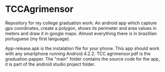 # TCCAgrimensor
Repository for my college graduation work: An android app which capture gps coordinates, create a polygon, shows its perimeter and area values in meters and draw it in google maps. Almost everything there is in brazillian portuguese (my first language).

  App-release.apk is the instalation file for your phone. This app should work with any smartphone running Android 4.2.2.
 	TCC agrimensor.pdf is the graduation papper.
  The "main" folder contains the source code for the app, it is part of the android studio project folder.
